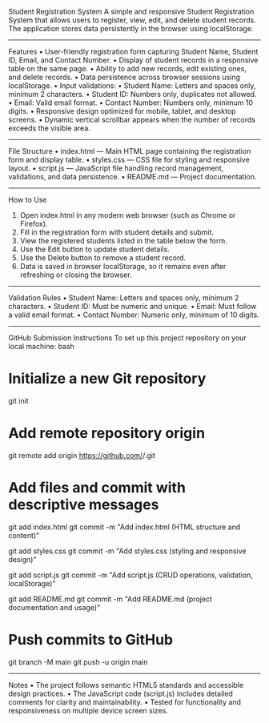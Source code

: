 Student Registration System
A simple and responsive Student Registration System that allows users to register, view, edit, and delete student records. The application stores data persistently in the browser using localStorage.
________________________________________
Features
•	User-friendly registration form capturing Student Name, Student ID, Email, and Contact Number.
•	Display of student records in a responsive table on the same page.
•	Ability to add new records, edit existing ones, and delete records.
•	Data persistence across browser sessions using localStorage.
•	Input validations:
•	Student Name: Letters and spaces only, minimum 2 characters.
•	Student ID: Numbers only, duplicates not allowed.
•	Email: Valid email format.
•	Contact Number: Numbers only, minimum 10 digits.
•	Responsive design optimized for mobile, tablet, and desktop screens.
•	Dynamic vertical scrollbar appears when the number of records exceeds the visible area.
________________________________________
File Structure
•	index.html — Main HTML page containing the registration form and display table.
•	styles.css — CSS file for styling and responsive layout.
•	script.js — JavaScript file handling record management, validations, and data persistence.
•	README.md — Project documentation.
________________________________________
How to Use
1.	Open index.html in any modern web browser (such as Chrome or Firefox).
2.	Fill in the registration form with student details and submit.
3.	View the registered students listed in the table below the form.
4.	Use the Edit button to update student details.
5.	Use the Delete button to remove a student record.
6.	Data is saved in browser localStorage, so it remains even after refreshing or closing the browser.
________________________________________
Validation Rules
•	Student Name: Letters and spaces only, minimum 2 characters.
•	Student ID: Must be numeric and unique.
•	Email: Must follow a valid email format.
•	Contact Number: Numeric only, minimum of 10 digits.
________________________________________
GitHub Submission Instructions
To set up this project repository on your local machine:
bash
# Initialize a new Git repository
git init

# Add remote repository origin
git remote add origin https://github.com/<your-username>/<your-repo>.git

# Add files and commit with descriptive messages
git add index.html
git commit -m "Add index.html (HTML structure and content)"

git add styles.css
git commit -m "Add styles.css (styling and responsive design)"

git add script.js
git commit -m "Add script.js (CRUD operations, validation, localStorage)"

git add README.md
git commit -m "Add README.md (project documentation and usage)"

# Push commits to GitHub
git branch -M main
git push -u origin main
________________________________________
Notes
•	The project follows semantic HTML5 standards and accessible design practices.
•	The JavaScript code (script.js) includes detailed comments for clarity and maintainability.
•	Tested for functionality and responsiveness on multiple device screen sizes.

